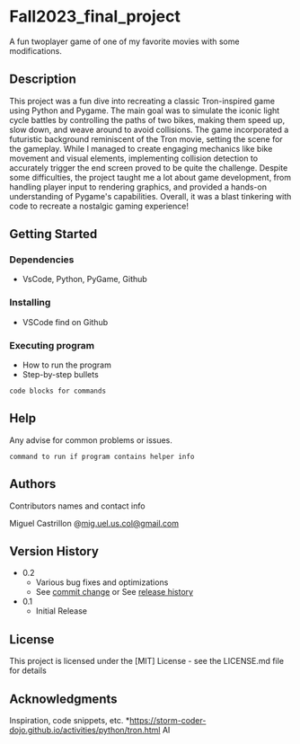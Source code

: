 # Fall2023_final_project

A fun twoplayer game of one of my favorite movies with some modifications.

## Description

This project was a fun dive into recreating a classic Tron-inspired game using Python and Pygame. The main goal was to simulate the iconic light cycle battles by controlling the paths of two bikes, making them speed up, slow down, and weave around to avoid collisions. The game incorporated a futuristic background reminiscent of the Tron movie, setting the scene for the gameplay. While I managed to create engaging mechanics like bike movement and visual elements, implementing collision detection to accurately trigger the end screen proved to be quite the challenge. Despite some difficulties, the project taught me a lot about game development, from handling player input to rendering graphics, and provided a hands-on understanding of Pygame's capabilities. Overall, it was a blast tinkering with code to recreate a nostalgic gaming experience!

## Getting Started

### Dependencies

* VsCode, Python, PyGame, Github

### Installing

* VSCode find on Github


### Executing program

* How to run the program
* Step-by-step bullets
```
code blocks for commands
```

## Help

Any advise for common problems or issues.
```
command to run if program contains helper info
```

## Authors

Contributors names and contact info

Miguel Castrillon 
@mig.uel.us.col@gmail.com

## Version History

* 0.2
    * Various bug fixes and optimizations
    * See [commit change]() or See [release history]()
* 0.1
    * Initial Release

## License

This project is licensed under the [MIT] License - see the LICENSE.md file for details

## Acknowledgments

Inspiration, code snippets, etc.
*https://storm-coder-dojo.github.io/activities/python/tron.html
AI
